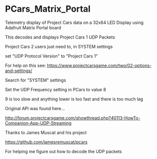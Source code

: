 # PCars_Matrix_Portal
Telemetry display of Project Cars data on a 32x64 LED Display using Adafruit Matrix Portal board

This decodes and displays Project Cars 1 UDP Packets

Project Cars 2 users just need to, in SYSTEM settings

set "UDP Protocol Version" to "Project Cars 1"

For help on this see: https://www.projectcarsgame.com/two/02-options-and-settings/

Search for "SYSTEM" settings

Set the UDP Frequency setting in PCars to value 8

9 is too slow and anything lower is too fast and there is too much lag

Original API was found here...

http://forum.projectcarsgame.com/showthread.php?40113-HowTo-Companion-App-UDP-Streaming

Thanks to James Muscat and his project

https://github.com/jamesremuscat/pcars

For helping me figure out how to decode the UDP packets

